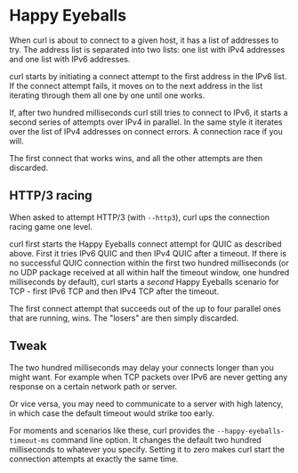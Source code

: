 # Happy Eyeballs

When curl is about to connect to a given host, it has a list of addresses to
try. The address list is separated into two lists: one list with IPv4
addresses and one list with IPv6 addresses.

curl starts by initiating a connect attempt to the first address in the IPv6
list. If the connect attempt fails, it moves on to the next address in the
list iterating through them all one by one until one works.

If, after two hundred milliseconds curl still tries to connect to IPv6, it
starts a second series of attempts over IPv4 in parallel. In the same style it
iterates over the list of IPv4 addresses on connect errors. A connection race
if you will.

The first connect that works wins, and all the other attempts are then
discarded.

## HTTP/3 racing

When asked to attempt HTTP/3 (with `--http3`), curl ups the connection racing
game one level.

curl first starts the Happy Eyeballs connect attempt for QUIC as described
above. First it tries IPv6 QUIC and then IPv4 QUIC after a timeout. If there
is no successful QUIC connection within the first two hundred milliseconds (or
no UDP package received at all within half the timeout window, one hundred
milliseconds by default), curl starts a *second* Happy Eyeballs scenario for
TCP - first IPv6 TCP and then IPv4 TCP after the timeout.

The first connect attempt that succeeds out of the up to four parallel ones
that are running, wins. The "losers" are then simply discarded.

## Tweak

The two hundred milliseconds may delay your connects longer than you might
want. For example when TCP packets over IPv6 are never getting any response on
a certain network path or server.

Or vice versa, you may need to communicate to a server with high latency, in
which case the default timeout would strike too early.

For moments and scenarios like these, curl provides the
`--happy-eyeballs-timeout-ms` command line option. It changes the default two
hundred milliseconds to whatever you specify. Setting it to zero makes curl
start the connection attempts at exactly the same time.
